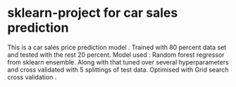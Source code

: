 # sklearn-project for car sales prediction
This is a car sales price prediction model . Trained with 80 percent data set and tested with the rest 20 percent. Model used : Random forest regressor from sklearn ensemble. Along with that tuned over several hyperparameters and cross validated with 5 splittings of test data. Optimised with Grid search cross validation . 
